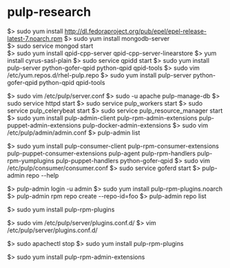# pulp-research

$> sudo yum install http://dl.fedoraproject.org/pub/epel/epel-release-latest-7.noarch.rpm 
$> sudo yum install mongodb-server  
$> sudo service mongod start  
$> sudo yum install qpid-cpp-server qpid-cpp-server-linearstore
$> yum install cyrus-sasl-plain
$> sudo service qpidd start
$> sudo yum install pulp-server python-gofer-qpid python-qpid qpid-tools
$> sudo vim /etc/yum.repos.d/rhel-pulp.repo
$> sudo yum install pulp-server python-gofer-qpid python-qpid qpid-tools

$>  sudo vim /etc/pulp/server.conf 
$>  sudo -u apache pulp-manage-db
$>  sudo service httpd start
$>  sudo service pulp_workers start
$>  sudo service pulp_celerybeat start
$>  sudo service pulp_resource_manager start
$>  sudo yum install pulp-admin-client pulp-rpm-admin-extensions pulp-puppet-admin-extensions pulp-docker-admin-extensions
$>  sudo vim /etc/pulp/admin/admin.conf 
$>  pulp-admin list

$>  sudo yum install pulp-consumer-client pulp-rpm-consumer-extensions pulp-puppet-consumer-extensions pulp-agent pulp-rpm-handlers pulp-rpm-yumplugins pulp-puppet-handlers python-gofer-qpid
$>  sudo vim /etc/pulp/consumer/consumer.conf 
$>  sudo service goferd start
$>  pulp-admin repo --help

$>  pulp-admin login -u admin
$>  sudo yum install pulp-rpm-plugins.noarch
$>  pulp-admin rpm repo create --repo-id=foo
$>  pulp-admin repo list

$>  sudo yum install pulp-rpm-plugins

$>  sudo vim /etc/pulp/server/plugins.conf.d/
$>  vim /etc/pulp/server/plugins.conf.d/

$>  sudo apachectl stop
$>  sudo yum install pulp-rpm-plugins

$>  sudo yum install pulp-rpm-admin-extensions
